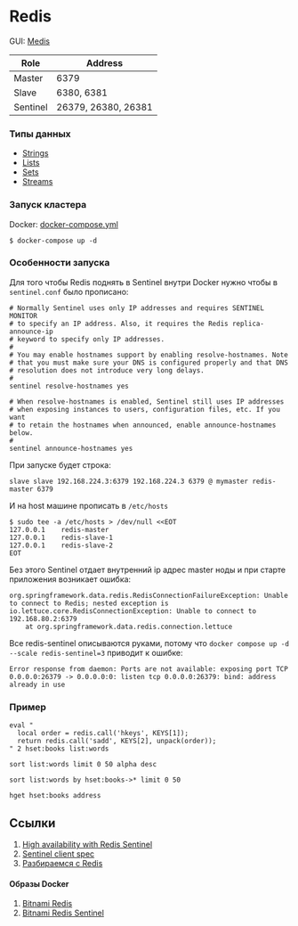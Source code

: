 # Redis

GUI: [Medis](https://github.com/luin/medis)

|   Role   |        Address      |
|----------|---------------------|
| Master   | 6379                |
| Slave    | 6380, 6381          |
| Sentinel | 26379, 26380, 26381 |

### Типы данных

* [Strings](https://redis.io/docs/data-types/strings/)
* [Lists](https://redis.io/docs/data-types/lists/)
* [Sets](https://redis.io/docs/data-types/sets/)
* [Streams](https://redis.io/docs/data-types/streams/)

### Запуск кластера

Docker: [docker-compose.yml](docker/docker-compose.yml)

```shell
$ docker-compose up -d
```

### Особенности запуска

Для того чтобы Redis поднять в Sentinel внутри Docker нужно чтобы в `sentinel.conf` было прописано:

```
# Normally Sentinel uses only IP addresses and requires SENTINEL MONITOR
# to specify an IP address. Also, it requires the Redis replica-announce-ip
# keyword to specify only IP addresses.
#
# You may enable hostnames support by enabling resolve-hostnames. Note
# that you must make sure your DNS is configured properly and that DNS
# resolution does not introduce very long delays.
#
sentinel resolve-hostnames yes

# When resolve-hostnames is enabled, Sentinel still uses IP addresses
# when exposing instances to users, configuration files, etc. If you want
# to retain the hostnames when announced, enable announce-hostnames below.
#
sentinel announce-hostnames yes
```

При запуске будет строка:

```log
slave slave 192.168.224.3:6379 192.168.224.3 6379 @ mymaster redis-master 6379
```

И на host машине прописать в `/etc/hosts`

```shell
$ sudo tee -a /etc/hosts > /dev/null <<EOT
127.0.0.1    redis-master
127.0.0.1    redis-slave-1
127.0.0.1    redis-slave-2
EOT
```

Без этого Sentinel отдает внутренний ip адрес master ноды и при старте приложения возникает ошибка:

```log
org.springframework.data.redis.RedisConnectionFailureException: Unable to connect to Redis; nested exception is io.lettuce.core.RedisConnectionException: Unable to connect to 192.168.80.2:6379
	at org.springframework.data.redis.connection.lettuce
```

Все redis-sentinel описываются руками, потому что `docker compose up -d --scale redis-sentinel=3` приводит к ошибке:

```
Error response from daemon: Ports are not available: exposing port TCP 0.0.0.0:26379 -> 0.0.0.0:0: listen tcp 0.0.0.0:26379: bind: address already in use
```

### Пример

```
eval "
  local order = redis.call('hkeys', KEYS[1]);
  return redis.call('sadd', KEYS[2], unpack(order));
" 2 hset:books list:words

sort list:words limit 0 50 alpha desc

sort list:words by hset:books->* limit 0 50

hget hset:books address
```

## Ссылки

1. [High availability with Redis Sentinel](https://redis.io/docs/manual/sentinel/)
2. [Sentinel client spec](https://redis.io/docs/reference/sentinel-clients/)
3. [Разбираемся с Redis](https://habr.com/ru/company/wunderfund/blog/685894/)

#### Образы Docker

1. [Bitnami Redis](https://hub.docker.com/r/bitnami/redis)
1. [Bitnami Redis Sentinel](https://hub.docker.com/r/bitnami/redis-sentinel)